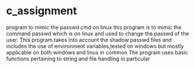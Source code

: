 # c_assignment
program to mimic the passwd cmd on linux
this program is to mimic the command passwd which is on linux and used to change the passwd of the user.
This program takes into account the shadow passwd files and includes the use of environment variables,tested on windows but mostly applicable
on both windows and linux in common 
The program uses basic functions pertaining to string and file handling in particular
